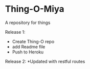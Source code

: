 Thing-O-Miya
============

A repository for things

Release 1: 
* Create Thing-O repo
* add Readme file
* Push to Heroku

Release 2:
*Updated with restful routes

